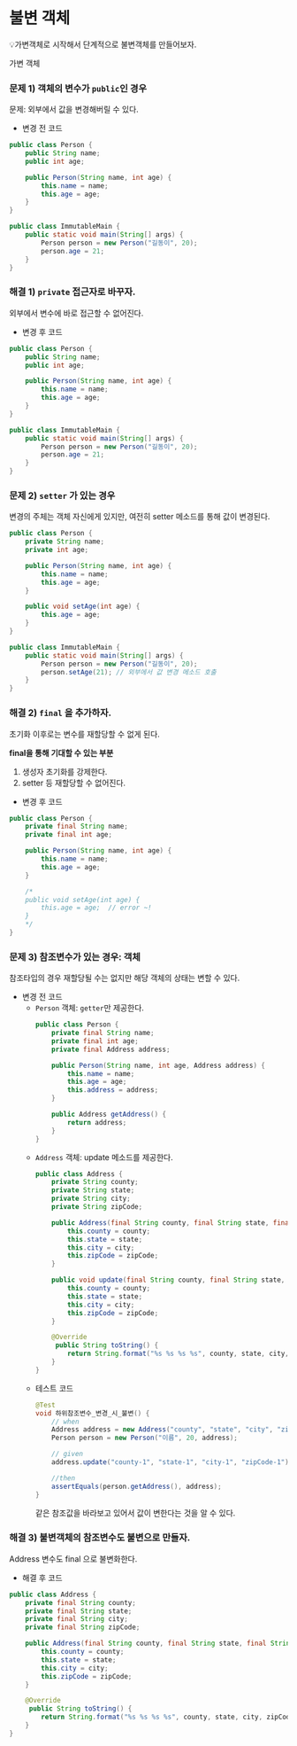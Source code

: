 # 불변 객체

<aside>
💡가변객체로 시작해서 단계적으로 불변객체를 만들어보자.
</aside>

가변 객체

### 문제 1) 객체의 변수가 `public`인 경우
문제: 외부에서 값을 변경해버릴 수 있다.
 * 변경 전 코드
```java
public class Person {
    public String name;
    public int age;

    public Person(String name, int age) {
        this.name = name;
        this.age = age;
    }
}

public class ImmutableMain {
    public static void main(String[] args) {
        Person person = new Person("길동이", 20);
        person.age = 21;
    }
}
```

### 해결 1) `private` 접근자로 바꾸자.

외부에서 변수에 바로 접근할 수 없어진다.

* 변경 후 코드
```java
public class Person {
    public String name;
    public int age;

    public Person(String name, int age) {
        this.name = name;
        this.age = age;
    }
}

public class ImmutableMain {
    public static void main(String[] args) {
        Person person = new Person("길동이", 20);
        person.age = 21;
    }
}
```


### 문제 2) `setter` 가 있는 경우

변경의 주체는 객체 자신에게 있지만, 여전히 setter 메소드를 통해 값이 변경된다.

```java
public class Person {
    private String name;
    private int age;

    public Person(String name, int age) {
        this.name = name;
        this.age = age;
    }

    public void setAge(int age) {
        this.age = age;
    }
}

public class ImmutableMain {
    public static void main(String[] args) {
        Person person = new Person("길동이", 20);
        person.setAge(21); // 외부에서 값 변경 메소드 호출 
    }
}
```

### 해결 2) `final` 을 추가하자.
초기화 이후로는 변수를 재할당할 수 없게 된다.

**final을 통해 기대할 수 있는 부분**
1. 생성자 초기화를 강제한다.
2. setter 등 재할당할 수 없어진다.

* 변경 후 코드
```java
public class Person {
    private final String name;
    private final int age;

    public Person(String name, int age) {
        this.name = name;
        this.age = age;
    }

    /*
    public void setAge(int age) {
        this.age = age;  // error ~!
    }
    */
}
```

### 문제 3) 참조변수가 있는 경우: 객체
참조타입의 경우 재할당될 수는 없지만 해당 객체의 상태는 변할 수 있다.
* 변경 전 코드
  * `Person` 객체: `getter`만 제공한다.
    ```java
    public class Person {
        private final String name;
        private final int age;
        private final Address address;
    
        public Person(String name, int age, Address address) {
            this.name = name;
            this.age = age;
            this.address = address;
        }
    
        public Address getAddress() {
            return address;
        }
    }
    ```
  * `Address` 객체: update 메소드를 제공한다.
    ```java
    public class Address {
        private String county;
        private String state;
        private String city;
        private String zipCode;

        public Address(final String county, final String state, final String city, final String zipCode) {
            this.county = county;
            this.state = state;
            this.city = city;
            this.zipCode = zipCode;
        }

        public void update(final String county, final String state, final String city, final String zipCode) {
            this.county = county;
            this.state = state;
            this.city = city;
            this.zipCode = zipCode;
        }

        @Override
         public String toString() {
            return String.format("%s %s %s %s", county, state, city, zipCode);
        }
    }
    ```
  * 테스트 코드
    ```java
    @Test
    void 하위참조변수_변경_시_불변() {
        // when
        Address address = new Address("county", "state", "city", "zipCode");
        Person person = new Person("이름", 20, address);

        // given
        address.update("county-1", "state-1", "city-1", "zipCode-1");

        //then
        assertEquals(person.getAddress(), address);
    }
    ```
    같은 참조값을 바라보고 있어서 값이 변한다는 것을 알 수 있다.
    
### 해결 3) 불변객체의 참조변수도 불변으로 만들자.
Address 변수도 final 으로 불변화한다.
* 해결 후 코드
```java
public class Address {
    private final String county;
    private final String state;
    private final String city;
    private final String zipCode;

    public Address(final String county, final String state, final String city, final String zipCode) {
        this.county = county;
        this.state = state;
        this.city = city;
        this.zipCode = zipCode;
    }

    @Override
     public String toString() {
        return String.format("%s %s %s %s", county, state, city, zipCode);
    }
}
```

